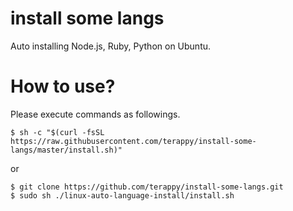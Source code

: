 # install some langs
Auto installing Node.js, Ruby, Python on Ubuntu.

# How to use?

Please execute commands as followings.

```
$ sh -c "$(curl -fsSL https://raw.githubusercontent.com/terappy/install-some-langs/master/install.sh)"
```

or

```
$ git clone https://github.com/terappy/install-some-langs.git
$ sudo sh ./linux-auto-language-install/install.sh
```
